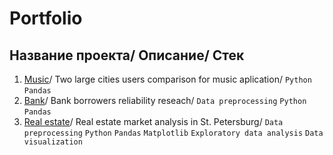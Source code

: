# Portfolio

## Название проекта/ Описание/ Стек                                                           

1. [Music](https://github.com/ElenBob03/Portfolio/tree/main/Music)/ Two large cities users comparison for music aplication/ `Python` `Pandas`                                             
2. [Bank](https://github.com/ElenBob03/Portfolio/tree/main/Bank)/ Bank borrowers reliability reseach/ `Data preprocessing` `Python` `Pandas`                       
3. [Real estate](https://github.com/ElenBob03/Portfolio/tree/main/Real%20estate)/ Real estate market analysis in St. Petersburg/ `Data preprocessing` `Python` `Pandas` `Matplotlib` `Exploratory data analysis` `Data visualization`  
